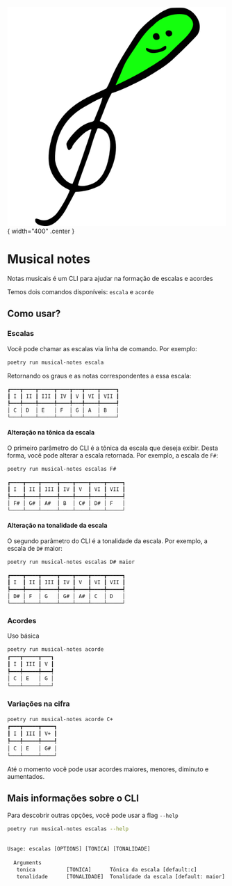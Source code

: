 ![project_logo](assets/logo.png){ width="400" .center }
# Musical notes

Notas musicais é um CLI para ajudar na formação de escalas e acordes

Temos dois comandos disponíveis: `escala` e `acorde`

## Como usar?
### Escalas



Você pode chamar as escalas via linha de comando. Por exemplo:

```bash
poetry run musical-notes escala
```

Retornando os graus e as notas correspondentes a essa escala:
```
┏━━━┳━━━━┳━━━━━┳━━━━┳━━━┳━━━━┳━━━━━┓
┃ I ┃ II ┃ III ┃ IV ┃ V ┃ VI ┃ VII ┃
┡━━━╇━━━━╇━━━━━╇━━━━╇━━━╇━━━━╇━━━━━┩
│ C │ D  │ E   │ F  │ G │ A  │ B   │
└───┴────┴─────┴────┴───┴────┴─────┘
```

#### Alteração na tônica da escala

O primeiro parâmetro do CLI é a tônica da escala que deseja exibir. Desta forma,
você pode alterar a escala retornada. Por exemplo, a escala de `F#`:

```bash
poetry run musical-notes escalas F#
```

```
┏━━━━┳━━━━┳━━━━━┳━━━━┳━━━━┳━━━━┳━━━━━┓
┃ I  ┃ II ┃ III ┃ IV ┃ V  ┃ VI ┃ VII ┃
┡━━━━╇━━━━╇━━━━━╇━━━━╇━━━━╇━━━━╇━━━━━┩
│ F# │ G# │ A#  │ B  │ C# │ D# │ F   │
└────┴────┴─────┴────┴────┴────┴─────┘
```

#### Alteração na tonalidade da escala

O segundo parâmetro do CLI é a tonalidade da escala.
Por exemplo, a escala de `D#` maior:

```bash
poetry run musical-notes escalas D# maior
```

```
┏━━━━┳━━━━┳━━━━━┳━━━━┳━━━━┳━━━━┳━━━━━┓
┃ I  ┃ II ┃ III ┃ IV ┃ V  ┃ VI ┃ VII ┃
┡━━━━╇━━━━╇━━━━━╇━━━━╇━━━━╇━━━━╇━━━━━┩
│ D# │ F  │ G   │ G# │ A# │ C  │ D   │
└────┴────┴─────┴────┴────┴────┴─────┘
```

### Acordes

Uso básica

```bash
poetry run musical-notes acorde
┏━━━┳━━━━━┳━━━┓
┃ I ┃ III ┃ V ┃
┡━━━╇━━━━━╇━━━┩
│ C │ E   │ G │
└───┴─────┴───┘
```

### Variações na cifra

```bash
poetry run musical-notes acorde C+
┏━━━┳━━━━━┳━━━━┓
┃ I ┃ III ┃ V+ ┃
┡━━━╇━━━━━╇━━━━┩
│ C │ E   │ G# │
└───┴─────┴────┘
```

Até o momento você pode usar acordes maiores, menores, diminuto e aumentados.

## Mais informações sobre o CLI

Para descobrir outras opções, você pode usar a flag `--help`

```bash
poetry run musical-notes escalas --help
```


```

Usage: escalas [OPTIONS] [TONICA] [TONALIDADE]

  Arguments
   tonica          [TONICA]      Tônica da escala [default:c]
   tonalidade      [TONALIDADE]  Tonalidade da escala [default: maior]
```

